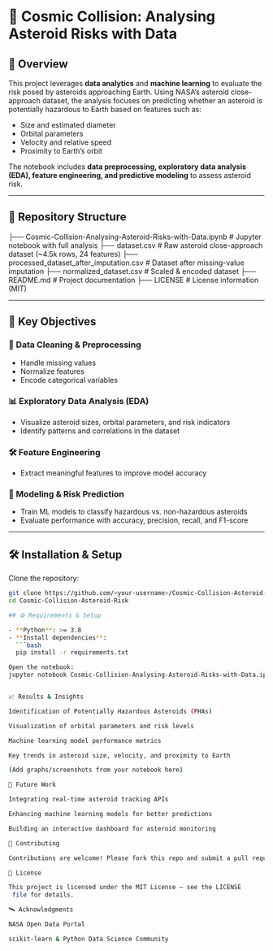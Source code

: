 # 🌌 Cosmic Collision: Analysing Asteroid Risks with Data  

## 📖 Overview  
This project leverages **data analytics** and **machine learning** to evaluate the risk posed by asteroids approaching Earth. Using NASA’s asteroid close-approach dataset, the analysis focuses on predicting whether an asteroid is potentially hazardous to Earth based on features such as:  

- Size and estimated diameter  
- Orbital parameters  
- Velocity and relative speed  
- Proximity to Earth’s orbit  

The notebook includes **data preprocessing, exploratory data analysis (EDA), feature engineering, and predictive modeling** to assess asteroid risk.  

---

## 📂 Repository Structure  
├── Cosmic-Collision-Analysing-Asteroid-Risks-with-Data.ipynb # Jupyter notebook with full analysis
├── dataset.csv # Raw asteroid close-approach dataset (~4.5k rows, 24 features)
├── processed_dataset_after_imputation.csv # Dataset after missing-value imputation
├── normalized_dataset.csv # Scaled & encoded dataset
├── README.md # Project documentation
├── LICENSE # License information (MIT)


---

## 🔑 Key Objectives  

### 🧹 Data Cleaning & Preprocessing  
- Handle missing values  
- Normalize features  
- Encode categorical variables  

### 📊 Exploratory Data Analysis (EDA)  
- Visualize asteroid sizes, orbital parameters, and risk indicators  
- Identify patterns and correlations in the dataset  

### 🛠️ Feature Engineering  
- Extract meaningful features to improve model accuracy  

### 🤖 Modeling & Risk Prediction  
- Train ML models to classify hazardous vs. non-hazardous asteroids  
- Evaluate performance with accuracy, precision, recall, and F1-score  

---

## 🛠️ Installation & Setup  

Clone the repository:  
```bash
git clone https://github.com/<your-username>/Cosmic-Collision-Asteroid-Risk.git
cd Cosmic-Collision-Asteroid-Risk

## ⚙️ Requirements & Setup

- **Python**: >= 3.8  
- **Install dependencies**:  
  ```bash
  pip install -r requirements.txt

Open the notebook:
jupyter notebook Cosmic-Collision-Analysing-Asteroid-Risks-with-Data.ipynb


📈 Results & Insights

Identification of Potentially Hazardous Asteroids (PHAs)

Visualization of orbital parameters and risk levels

Machine learning model performance metrics

Key trends in asteroid size, velocity, and proximity to Earth

(Add graphs/screenshots from your notebook here)

🌌 Future Work

Integrating real-time asteroid tracking APIs

Enhancing machine learning models for better predictions

Building an interactive dashboard for asteroid monitoring

🤝 Contributing

Contributions are welcome! Please fork this repo and submit a pull request with improvements.

📜 License

This project is licensed under the MIT License – see the LICENSE
 file for details.

🛰️ Acknowledgments

NASA Open Data Portal

scikit-learn & Python Data Science Community

